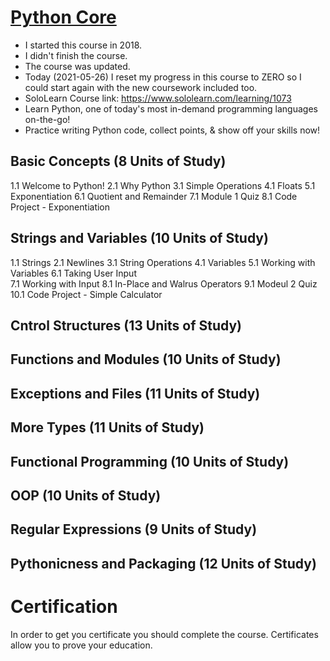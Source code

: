 # [Python Core](https://www.sololearn.com/learning/1073)
* I started this course in 2018. 
* I didn't finish the course. 
* The course was updated. 
* Today (2021-05-26) I reset my progress in this course to ZERO so I could start again with the new coursework included too.
* SoloLearn Course link: https://www.sololearn.com/learning/1073 
* Learn Python, one of today's most in-demand programming languages on-the-go! 
* Practice writing Python code, collect points, & show off your skills now!

## Basic Concepts (8 Units of Study) 
1.1 Welcome to Python! 
2.1 Why Python 
3.1 Simple Operations 
4.1 Floats 
5.1 Exponentiation 
6.1 Quotient and Remainder 
7.1 Module 1 Quiz 
8.1 Code Project - Exponentiation 

## Strings and Variables (10 Units of Study) 
1.1 Strings
2.1 Newlines
3.1 String Operations 
4.1 Variables
5.1 Working with Variables 
6.1 Taking User Input  
7.1 Working with Input 
8.1 In-Place and Walrus Operators 
9.1 Modeul 2 Quiz 
10.1 Code Project - Simple Calculator 

## Cntrol Structures (13 Units of Study)

## Functions and Modules (10 Units of Study)

## Exceptions and Files (11 Units of Study) 

## More Types (11 Units of Study) 

## Functional Programming (10 Units of Study)

## OOP (10 Units of Study)

## Regular Expressions (9 Units of Study) 

## Pythonicness and Packaging (12 Units of Study) 

# Certification 
In order to get you certificate you should complete the course. 
Certificates allow you to prove your education.

